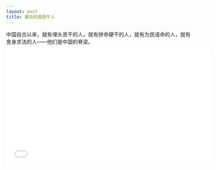 ```yaml
---
layout: post
title: 最后的莫西干人
---
```


中国自古以来，就有埋头苦干的人，就有拼命硬干的人，就有为民请命的人，就有舍身求法的人——他们是中国的脊梁。

<iframe  width="560" height="315" src="//player.bilibili.com/player.html?aid=302105006&bvid=BV1wP411j7LT&cid=805706005&page=1" scrolling="no" border="0" frameborder="no" framespacing="0" allowfullscreen="true"> </iframe>
